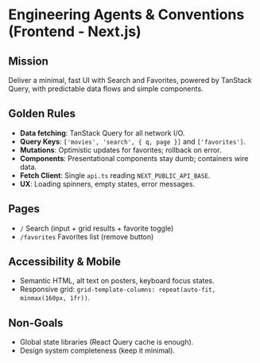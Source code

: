 # Engineering Agents & Conventions (Frontend - Next.js)

## Mission
Deliver a minimal, fast UI with Search and Favorites, powered by TanStack Query, with predictable data flows and simple components.

## Golden Rules
- **Data fetching**: TanStack Query for all network I/O.
- **Query Keys**: `['movies', 'search', { q, page }]` and `['favorites']`.
- **Mutations**: Optimistic updates for favorites; rollback on error.
- **Components**: Presentational components stay dumb; containers wire data.
- **Fetch Client**: Single `api.ts` reading `NEXT_PUBLIC_API_BASE`.
- **UX**: Loading spinners, empty states, error messages.

## Pages
- `/` Search (input + grid results + favorite toggle)
- `/favorites` Favorites list (remove button)

## Accessibility & Mobile
- Semantic HTML, alt text on posters, keyboard focus states.
- Responsive grid: `grid-template-columns: repeat(auto-fit, minmax(160px, 1fr))`.

## Non-Goals
- Global state libraries (React Query cache is enough).
- Design system completeness (keep it minimal).
